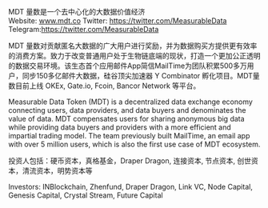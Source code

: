 MDT 量数是一个去中心化的大数据价值经济  
Website: www.mdt.co
Twitter: https://twitter.com/MeasurableData
Telegram:https://twitter.com/MeasurableData

MDT 量数对贡献匿名大数据的广大用户进行奖励，并为数据购买方提供更有效率的消费方案。致力于改变普通用户处于生物链底端的现状，打造一个更加公正透明的数据交易环境。该生态首个应用邮件App简信MailTime为团队积累500多万用户，同步150多亿邮件大数据，硅谷顶尖加速器 Y Combinator 孵化项目。MDT量数目前上线 OKEx, Gate.io, Fcoin, Bancor Network 等平台。

Measurable Data Token (MDT) is a decentralized data exchange economy connecting users, data providers, and data buyers and denominates the value of data. MDT compensates users for sharing anonymous big data while providing data buyers and providers with a more efficient and impartial trading model. The team previously built MailTime, an email app with over 5 million users, which is also the first use case of MDT ecosystem.

投资人包括：硬币资本，真格基金，Draper Dragon, 连接资本, 节点资本, 创世资本，清流资本，明势资本等

Investors: INBlockchain, Zhenfund, Draper Dragon, Link VC, Node Capital, Genesis Capital, Crystal Stream, Future Capital 
